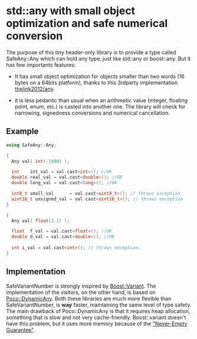 # std::any with small object optimization and safe numerical conversion

The purpose of this tiny header-only library is to provide a type called SafeAny::Any which can hold any 
type, just like std::any or boost::any.
But it has few importants features:

- It has small object optimization for objects smaller than two words (16 bytes on a 64bits platform), thanks to this 3rdparty implementation [thelink2012/any](https://github.com/thelink2012/any).

- it is less pedantic than usual when an arithmetic value (integer, floating point, enum, etc.) is casted into another one. The library will check for narrowing, signedness conversions and numerical cancellation. 

## Example

```c++
using SafeAny::Any;

{
  Any val( int(-1000) );

  int    int_val = val.cast<int>(); //OK
  double real_val = val.cast<double>(); //OK
  double long_val = val.cast<long>(); //OK

  int8_t small_val      = val.cast<uint8_t>(); // throws exception
  uint16_t unsigned_val = val.cast<uint16_t>(); // throws exception
}

{
  Any val( float(3.1) );

  float  f_val = val.cast<float>(); //OK
  double d_val = val.cast<double>(); //OK
  
  int i_val = val.cast<int>(); // throws exception. 
}
``` 

## Implementation 
SafeVariantNumber is strongly inspired by [Boost::Variant](http://www.boost.org/doc/libs/1_59_0/doc/html/variant.html). The implementation of the visitors, on the other hand, is based on [Poco::DynamicAny](http://pocoproject.org/docs-1.4.6/Poco.DynamicAny.html).
Both these libraries are much more flexible than SafeVariantNumber, is __way__ faster, maintaining the same level of type safety. 
The main drawback of Poco::DynamicAny is that it requires heap allocation, something that is slow and not very cache-friendly.
Boost::variant doesn't have this problem, but it uses more memory because of the ["Never-Empty Guarantee"](http://www.boost.org/doc/libs/1_59_0/doc/html/variant/design.html#variant.design.never-empty).




